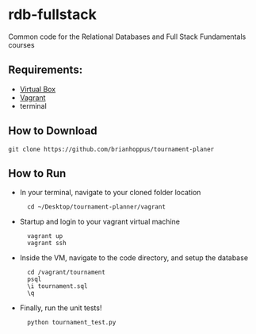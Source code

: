 rdb-fullstack
=============

Common code for the Relational Databases and Full Stack Fundamentals courses

## Requirements:
* [Virtual Box](https://www.virtualbox.org/wiki/Downloads)
* [Vagrant](https://www.vagrantup.com/downloads.html)
* terminal

## How to Download
    git clone https://github.com/brianhoppus/tournament-planer


## How to Run
* In your terminal, navigate to your cloned folder location
    
        cd ~/Desktop/tournament-planner/vagrant
        
* Startup and login to your vagrant virtual machine
        
        vagrant up
        vagrant ssh

* Inside the VM, navigate to the code directory, and setup the database
       
        cd /vagrant/tournament
        psql
        \i tournament.sql
        \q

* Finally, run the unit tests!
    
        python tournament_test.py

